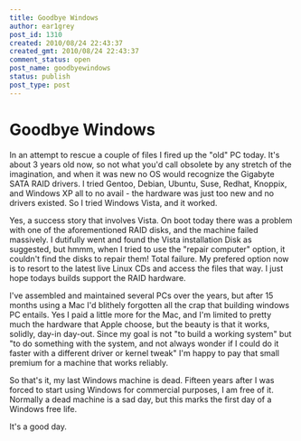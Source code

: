 ```yaml
---
title: Goodbye Windows
author: ear1grey
post_id: 1310
created: 2010/08/24 22:43:37
created_gmt: 2010/08/24 22:43:37
comment_status: open
post_name: goodbyewindows
status: publish
post_type: post
---
```


# Goodbye Windows

In an attempt to rescue a couple of files I fired up the "old" PC today. It's about 3 years old now, so not what you'd call obsolete by any stretch of the imagination, and when it was new no OS would recognize the Gigabyte SATA RAID drivers. I tried Gentoo, Debian, Ubuntu, Suse, Redhat, Knoppix, and Windows XP all to no avail - the hardware was just too new and no drivers existed. So I tried Windows Vista, and it worked.

Yes, a success story that involves Vista. On boot today there was a problem with one of the aforementioned RAID disks, and the machine failed massively. I dutifully went and found the Vista installation Disk as suggested, but hmmm, when I tried to use the "repair computer" option, it couldn't find the disks to repair them! Total failure. My prefered option now is to resort to the latest live Linux CDs and access the files that way.  I just hope todays builds support the RAID hardware.

I've assembled and maintained several PCs over the years, but after 15 months using a Mac I'd blithely forgotten all the crap that building windows PC entails. Yes I paid a little more for the Mac, and I'm limited to pretty much the hardware that Apple choose, but the beauty is that it works, solidly, day-in day-out. Since my goal is not "to build a working system" but "to do something with the system, and not always wonder if I could do it faster with a different driver or kernel tweak" I'm happy to pay that small premium for a machine that works reliably.

So that's it, my last Windows machine is dead. Fifteen years after I was forced to start using Windows for commercial purposes, I am free of it. Normally a dead machine is a sad day, but this marks the first day of a Windows free life.

It's a good day.
